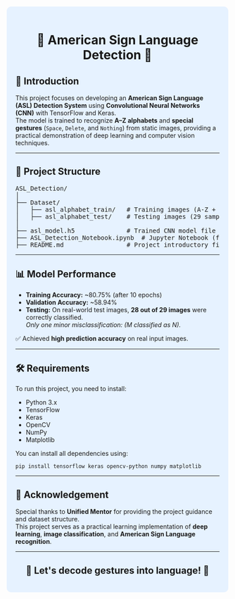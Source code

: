 <div style="background-color: #e6f2ff; padding: 20px; border-radius: 10px;">

<h1 style="text-align: center;">🤟 American Sign Language Detection 🤟</h1>

<h2>📖 Introduction</h2>
<p>
This project focuses on developing an <b>American Sign Language (ASL) Detection System</b> using <b>Convolutional Neural Networks (CNN)</b> with TensorFlow and Keras.<br>
The model is trained to recognize <b>A–Z alphabets</b> and <b>special gestures</b> (<code>Space</code>, <code>Delete</code>, and <code>Nothing</code>) from static images, providing a practical demonstration of deep learning and computer vision techniques.
</p>

<hr>

<h2>📁 Project Structure</h2>
<pre>
ASL_Detection/
│
├── Dataset/
│   ├── asl_alphabet_train/   # Training images (A-Z + special signs)
│   ├── asl_alphabet_test/    # Testing images (29 sample images)
│
├── asl_model.h5              # Trained CNN model file
├── ASL_Detection_Notebook.ipynb  # Jupyter Notebook (full code)
├── README.md                 # Project introductory file
</pre>

<hr>

<h2>📊 Model Performance</h2>
<ul>
  <li><b>Training Accuracy:</b> ~80.75% (after 10 epochs)</li>
  <li><b>Validation Accuracy:</b> ~58.94%</li>
  <li><b>Testing:</b> On real-world test images, <b>28 out of 29 images</b> were correctly classified.<br>
  <i>Only one minor misclassification: (M classified as N).</i></li>
</ul>

✅ Achieved <b>high prediction accuracy</b> on real input images.

<hr>

<h2>🛠 Requirements</h2>
<p>To run this project, you need to install:</p>

<ul>
  <li>Python 3.x</li>
  <li>TensorFlow</li>
  <li>Keras</li>
  <li>OpenCV</li>
  <li>NumPy</li>
  <li>Matplotlib</li>
</ul>

<p>You can install all dependencies using:</p>

<pre><code>pip install tensorflow keras opencv-python numpy matplotlib</code></pre>

<hr>

<h2>🙏 Acknowledgement</h2>
<p>
Special thanks to <b>Unified Mentor</b> for providing the project guidance and dataset structure.<br>
This project serves as a practical learning implementation of <b>deep learning</b>, <b>image classification</b>, and <b>American Sign Language recognition</b>.
</p>

<hr>

<h2 style="text-align: center;">🚀 Let's decode gestures into language! 🚀</h2>

</div>
